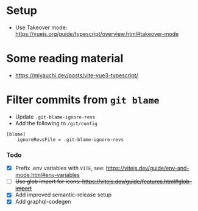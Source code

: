 # Setup

- Use Takeover mode: https://vuejs.org/guide/typescript/overview.html#takeover-mode

# Some reading material

- https://miyauchi.dev/posts/vite-vue3-typescript/

# Filter commits from `git blame`

- Update `.git-blame-ignore-revs`
- Add the following to `/git/config`

```
[blame]
	ignoreRevsFile = .git-blame-ignore-revs
```

### Todo

- [x] Prefix .env variables with `VITE`, see: https://vitejs.dev/guide/env-and-mode.html#env-variables
- [ ] ~~Use glob import for icons: https://vitejs.dev/guide/features.html#glob-import~~
- [x] Add improved semantic-release setup
- [x] Add graphql-codegen
